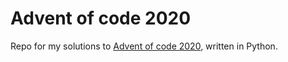 # Advent of code 2020

Repo for my solutions to [Advent of code 2020](https://adventofcode.com/), written in Python.
